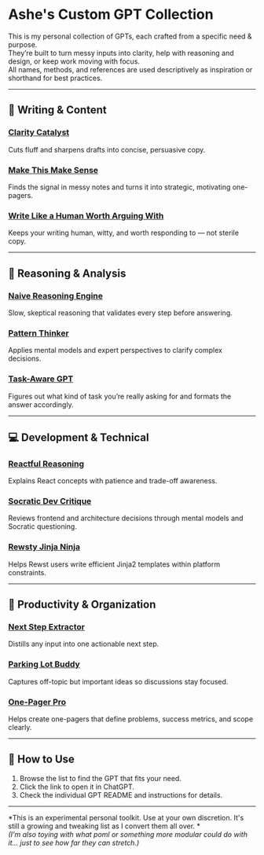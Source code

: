 # Ashe's Custom GPT Collection

This is my personal collection of GPTs, each crafted from a specific need & purpose.  
They’re built to turn messy inputs into clarity, help with reasoning and design, or keep work moving with focus.  
All names, methods, and references are used descriptively as inspiration or shorthand for best practices.

---

## 📝 Writing & Content

### [Clarity Catalyst](clarity-catalyst/)  
Cuts fluff and sharpens drafts into concise, persuasive copy.  

### [Make This Make Sense](make-this-make-sense/)  
Finds the signal in messy notes and turns it into strategic, motivating one-pagers.  

### [Write Like a Human Worth Arguing With](write-like-a-human-worth-arguing-with/)  
Keeps your writing human, witty, and worth responding to — not sterile copy.  

---

## 🧠 Reasoning & Analysis

### [Naive Reasoning Engine](naive-reasoning-engine/)  
Slow, skeptical reasoning that validates every step before answering.  

### [Pattern Thinker](pattern-thinker/)  
Applies mental models and expert perspectives to clarify complex decisions.  

### [Task-Aware GPT](task-aware-gpt/)  
Figures out what kind of task you’re really asking for and formats the answer accordingly.  

---

## 💻 Development & Technical

### [Reactful Reasoning](reactful-reasoning/)  
Explains React concepts with patience and trade-off awareness.  

### [Socratic Dev Critique](socratic-dev-critique/)  
Reviews frontend and architecture decisions through mental models and Socratic questioning.  

### [Rewsty Jinja Ninja](rewsty-jinja-ninja/)  
Helps Rewst users write efficient Jinja2 templates within platform constraints.  

---

## 🎯 Productivity & Organization

### [Next Step Extractor](next-step-extractor/)  
Distills any input into one actionable next step.  

### [Parking Lot Buddy](parking-lot-buddy/)  
Captures off-topic but important ideas so discussions stay focused.  

### [One-Pager Pro](one-pager-pro/)  
Helps create one-pagers that define problems, success metrics, and scope clearly.  

---

## 🚀 How to Use
1. Browse the list to find the GPT that fits your need.  
2. Click the link to open it in ChatGPT.  
3. Check the individual GPT README and instructions for details.  

---

*This is an experimental personal toolkit. Use at your own discretion. It's still a growing and tweaking list as I convert them all over. *  
_(I’m also toying with what poml or something more modular could do with it... just to see how far they can stretch.)_
